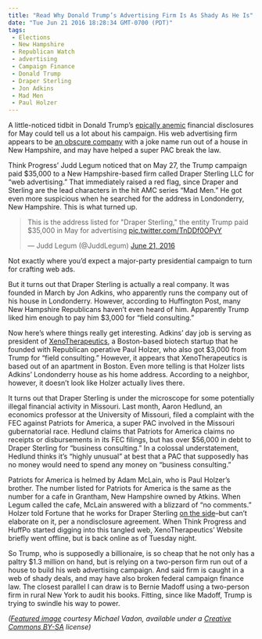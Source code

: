 ```yaml
---
title: "Read Why Donald Trump’s Advertising Firm Is As Shady As He Is"
date: "Tue Jun 21 2016 18:28:34 GMT-0700 (PDT)"
tags: 
 - Elections
 - New Hampshire
 - Republican Watch
 - advertising
 - Campaign Finance
 - Donald Trump
 - Draper Sterling
 - Jon Adkins
 - Mad Men
 - Paul Holzer
---
```

<p><!-- Quick Adsense WordPress Plugin: http://quicksense.net/ --></p><p>A little-noticed tidbit in Donald Trump&#x2019;s <a href="http://www.liberalamerica.org/2016/06/21/trump-campaign-nearly-broke-getting-crushed-clinton-machine/">epically anemic</a> financial disclosures for May could tell us a lot about his campaign. His web advertising firm appears to be <a href="http://thinkprogress.org/politics/2016/06/21/3790715/weird-story-behind-trump-campaigns-35000-payment-draper-sterling-advertising/" onclick="__gaTracker(&apos;send&apos;, &apos;event&apos;, &apos;outbound-article&apos;, &apos;http://thinkprogress.org/politics/2016/06/21/3790715/weird-story-behind-trump-campaigns-35000-payment-draper-sterling-advertising/&apos;, &apos;an obscure company&apos;);">an obscure company</a>&#xA0;with a joke name run out of a house in New Hampshire, and may have helped a super PAC break the law.</p><p>Think Progress&#x2019; Judd Legum noticed that on May 27, the Trump campaign paid $35,000 to a New Hampshire-based firm called Draper Sterling LLC for &#x201C;web advertising.&#x201D; That immediately raised a red flag, since Draper and Sterling are the lead characters in the hit AMC series &#x201C;Mad Men.&#x201D; He got even more suspicious when he searched for the address in Londonderry, New Hampshire. This is what turned up.</p><blockquote class="twitter-tweet" data-width="500"><p lang="en" dir="ltr">This is the address listed for &quot;Draper Sterling,&quot; the entity Trump paid $35,000 in May for advertising <a href="https://t.co/TnDDf0OPyY" onclick="__gaTracker(&apos;send&apos;, &apos;event&apos;, &apos;outbound-article&apos;, &apos;https://t.co/TnDDf0OPyY&apos;, &apos;pic.twitter.com/TnDDf0OPyY&apos;);">pic.twitter.com/TnDDf0OPyY</a></p>
<p>&#x2014; Judd Legum (@JuddLegum) <a href="https://twitter.com/JuddLegum/status/745096813821177856" onclick="__gaTracker(&apos;send&apos;, &apos;event&apos;, &apos;outbound-article&apos;, &apos;https://twitter.com/JuddLegum/status/745096813821177856&apos;, &apos;June 21, 2016&apos;);">June 21, 2016</a></p></blockquote><p><script async src="//platform.twitter.com/widgets.js" charset="utf-8"></script></p><p>Not exactly where you&#x2019;d expect a major-party presidential campaign to turn for crafting web ads.</p><p>But it turns out that Draper Sterling is actually a real company. It was founded in&#xA0;March&#xA0;by Jon Adkins, who apparently runs the company out of his house in Londonderry. However, according to Huffington Post, many New Hampshire Republicans haven&#x2019;t even heard of him. Apparently Trump liked him enough to pay him $3,000 for &#x201C;field consulting.&#x201D;</p><p>Now here&#x2019;s where things really get interesting. Adkins&#x2019; day job is serving as president of <a href="http://xenotherapeutics.org/" onclick="__gaTracker(&apos;send&apos;, &apos;event&apos;, &apos;outbound-article&apos;, &apos;http://xenotherapeutics.org/&apos;, &apos;XenoTherapeutics&apos;);">XenoTherapeutics</a>, a Boston-based biotech&#xA0;startup that he founded with Republican operative Paul Holzer, who also got $3,000 from Trump for &#x201C;field consulting.&#x201D; However, it appears that XenoTherapeutics is based out of an apartment in Boston. Even more telling is that Holzer lists Adkins&#x2019; Londonderry house as his home address. According to a neighbor, however, it doesn&#x2019;t look like Holzer actually lives there.</p><p>It turns out that Draper Sterling is under the microscope for some potentially illegal financial activity in Missouri. Last month, Aaron Hedlund, an economics professor at the University of Missouri, filed a complaint with the FEC against Patriots for America, a super PAC involved in the Missouri gubernatorial race. Hedlund claims that Patriots for America claims no receipts or disbursements in its FEC filings, but has over $56,000 in debt to Draper Sterling for &#x201C;business consulting.&#x201D; In a colossal understatement, Hedlund thinks it&#x2019;s &#x201C;highly unusual&#x201D; at best that a PAC that supposedly has no money would need to spend any money on &#x201C;business consulting.&#x201D;</p><p>Patriots for America is helmed by Adam McLain, who is Paul Holzer&#x2019;s brother. The number listed for Patriots for America is the same as the number for a cafe in Grantham, New Hampshire owned by Atkins. When Legum called the cafe, McLain answered with a blizzard of &#x201C;no comments.&#x201D; Holzer told Fortune that he works for Draper Sterling <a href="http://fortune.com/2016/06/21/trump-mad-men/" onclick="__gaTracker(&apos;send&apos;, &apos;event&apos;, &apos;outbound-article&apos;, &apos;http://fortune.com/2016/06/21/trump-mad-men/&apos;, &apos;on the side&apos;);">on the side</a>&#x2013;but can&#x2019;t elaborate on it, per a nondisclosure agreement. When Think Progress and HuffPo started digging into this tangled web, XenoTherapeutics&#x2019; Website briefly went offline, but is back online as of Tuesday night.</p><p><!-- Quick Adsense WordPress Plugin: http://quicksense.net/ --></p><p>So Trump, who is supposedly a billionaire, is so cheap that he not only has a paltry $1.3 million on hand, but is relying on a two-person firm run out of a house to build his web advertising campaign. And said firm is caught in a web of shady deals, and may have also broken federal campaign finance law. The closest parallel I can draw is to Bernie Madoff using a two-person firm in rural New York to audit his books. Fitting, since like Madoff, Trump is trying to swindle his way to power.</p><p><em>(<a href="https://www.flickr.com/photos/80038275@N00/20724485306" onclick="__gaTracker(&apos;send&apos;, &apos;event&apos;, &apos;outbound-article&apos;, &apos;https://www.flickr.com/photos/80038275@N00/20724485306&apos;, &apos;Featured image&apos;);">Featured image</a> courtesy Michael Vadon, available under a <a href="https://creativecommons.org/licenses/by-sa/2.0/" onclick="__gaTracker(&apos;send&apos;, &apos;event&apos;, &apos;outbound-article&apos;, &apos;https://creativecommons.org/licenses/by-sa/2.0/&apos;, &apos;Creative Commons BY-SA&apos;);">Creative Commons BY-SA</a> license)</em></p><div style="font-size:0px;height:0px;line-height:0px;margin:0;padding:0;clear:both"></div>